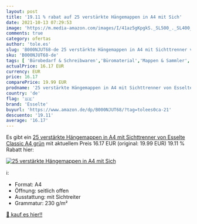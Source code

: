 ```yaml
---
layout: post
title: '19.11 % rabat auf 25 verstärkte Hängemappen in A4 mit Sich'
date: 2021-10-13 07:29:53
image: 'https://m.media-amazon.com/images/I/41az5gKpgkS._SL500_._SL400_.jpg'
comments: true
category: ofertas
author: 'tole.es'
slug: 'B000NJUT68-de 25 verstärkte Hängemappen in A4 mit Sichttrenner von...'
sku: 'B000NJUT68-de'
tags: [ 'Bürobedarf & Schreibwaren','Büromaterial','Mappen & Sammler','Mappen, Ordner & Zubehör','Registermappen','esselte', ]
actualPrice: 16.17 EUR
currency: EUR
price: 16.17
comparePrice: 19.99 EUR
prodname: '25 verstärkte Hängemappen in A4 mit Sichttrenner von Esselte Classic A4 grün'
country: 'de'
flag: '🇩🇪'
brand: 'Esselte'
buyurl: 'https://www.amazon.de/dp/B000NJUT68/?tag=tolees0ca-21'
descuento: '19.11'
average: '16.17'
---
```


Es gibt ein [25 verstärkte Hängemappen in A4 mit Sichttrenner von Esselte Classic A4 grün](https://www.amazon.de/dp/B000NJUT68/?tag=tolees0ca-21) mit aktuellem Preis 16.17 EUR (original: 19.99 EUR) 19.11 % Rabatt hier:

[![25 verstärkte Hängemappen in A4 mit Sich](https://m.media-amazon.com/images/I/41az5gKpgkS._SL500_._SL400_.jpg)](https://www.amazon.de/dp/B000NJUT68/?tag=tolees0ca-21)

ℹ️:

- Format: A4
- Öffnung: seitlich offen
- Ausstattung: mit Sichtreiter
- Grammatur: 230 g/m²

[🛒 kauf es hier!!](https://www.amazon.de/dp/B000NJUT68/?tag=tolees0ca-21)
